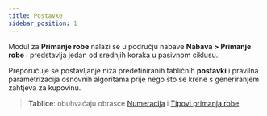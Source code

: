 ```yaml
---
title: Postavke
sidebar_position: 1
---
```


Modul za **Primanje robe** nalazi se u području nabave **Nabava > Primanje robe** i predstavlja jedan od srednjih koraka u pasivnom ciklusu.

Preporučuje se postavljanje niza predefiniranih tabličnih **postavki** i pravilna parametrizacija osnovnih algoritama prije nego što se krene s generiranjem zahtjeva za kupovinu.

> **Tablice**: obuhvaćaju obrasce [Numeracija](/docs/configurations/tables/fluentis-numerations) i [Tipovi primanja robe](/docs/configurations/tables/purchase/goods-receipt-types)
